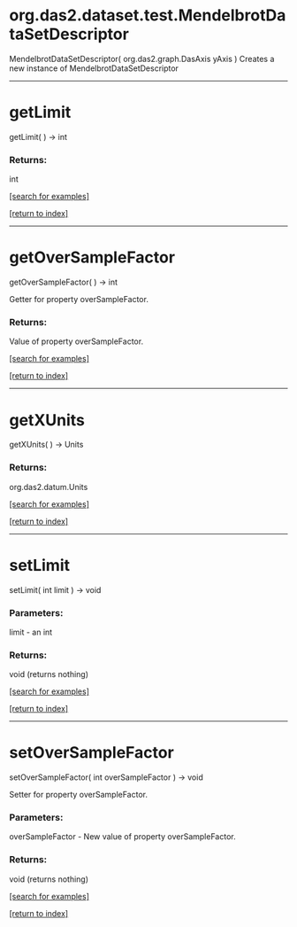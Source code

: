 # org.das2.dataset.test.MendelbrotDataSetDescriptor
MendelbrotDataSetDescriptor( org.das2.graph.DasAxis yAxis )
Creates a new instance of MendelbrotDataSetDescriptor

***
<a name="getLimit"></a>
# getLimit
getLimit(  ) &rarr; int



### Returns:
int


<a href="https://github.com/autoplot/dev/search?q=getLimit&unscoped_q=getLimit">[search for examples]</a>

<a href="https://github.com/autoplot/documentation/blob/master/javadoc/index-all.md">[return to index]</a>

***
<a name="getOverSampleFactor"></a>
# getOverSampleFactor
getOverSampleFactor(  ) &rarr; int

Getter for property overSampleFactor.

### Returns:
Value of property overSampleFactor.

<a href="https://github.com/autoplot/dev/search?q=getOverSampleFactor&unscoped_q=getOverSampleFactor">[search for examples]</a>

<a href="https://github.com/autoplot/documentation/blob/master/javadoc/index-all.md">[return to index]</a>

***
<a name="getXUnits"></a>
# getXUnits
getXUnits(  ) &rarr; Units



### Returns:
org.das2.datum.Units


<a href="https://github.com/autoplot/dev/search?q=getXUnits&unscoped_q=getXUnits">[search for examples]</a>

<a href="https://github.com/autoplot/documentation/blob/master/javadoc/index-all.md">[return to index]</a>

***
<a name="setLimit"></a>
# setLimit
setLimit( int limit ) &rarr; void



### Parameters:
limit - an int

### Returns:
void (returns nothing)


<a href="https://github.com/autoplot/dev/search?q=setLimit&unscoped_q=setLimit">[search for examples]</a>

<a href="https://github.com/autoplot/documentation/blob/master/javadoc/index-all.md">[return to index]</a>

***
<a name="setOverSampleFactor"></a>
# setOverSampleFactor
setOverSampleFactor( int overSampleFactor ) &rarr; void

Setter for property overSampleFactor.

### Parameters:
overSampleFactor - New value of property overSampleFactor.

### Returns:
void (returns nothing)


<a href="https://github.com/autoplot/dev/search?q=setOverSampleFactor&unscoped_q=setOverSampleFactor">[search for examples]</a>

<a href="https://github.com/autoplot/documentation/blob/master/javadoc/index-all.md">[return to index]</a>

